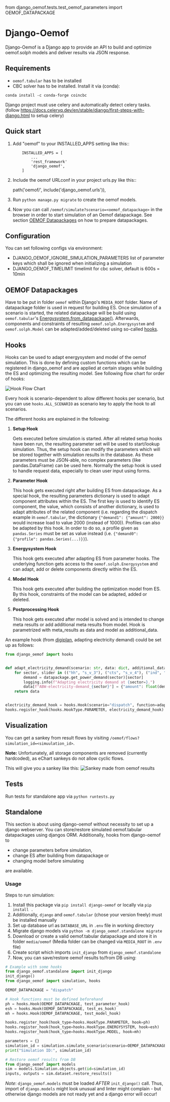 from django_oemof.tests.test_oemof_parameters import OEMOF_DATAPACKAGE

# Django-Oemof

Django-Oemof is a Django app to provide an API to build and optimize oemof.solph models and deliver results via JSON response.

## Requirements

- `oemof.tabular` has to be installed 
- CBC solver has to be installed. Install it via (conda):
```
conda install -c conda-forge coincbc
```

Django project must use celery and automatically detect celery tasks. (follow https://docs.celeryq.dev/en/stable/django/first-steps-with-django.html to setup celery)

## Quick start

1. Add "oemof" to your INSTALLED_APPS setting like this::
    ```
        INSTALLED_APPS = [
            ...
            'rest_framework'
            'django_oemof',
        ]
    ```

2. Include the oemof URLconf in your project urls.py like this::

    path('oemof/', include('django_oemof.urls')),

3. Run `python manage.py migrate` to create the oemof models.
4. Now you can call `/oemof/simulate?scenario=<oemof_datapackage>` in the browser in order to start simulation of an Oemof datapackage. 
   See section [OEMOF Datapackages](#oemof-datapackages) on how to prepare datapackages.

## Configuration

You can set following configs via environment:

- DJANGO_OEMOF_IGNORE_SIMULATION_PARAMETERS
  list of parameter keys which shall be ignored when initializing a simulation 
- DJANGO_OEMOF_TIMELIMIT
  timelimit for cbc solver, default is 600s = 10min

## OEMOF Datapackages

Have to be put in folder `oemof` within Django's `MEDIA_ROOT` folder.
Name of datapackage folder is used in request for building ES.
Once simulation of a scenario is started, the related datapackage will be build using `oemof.tabular`'s [Energysystem.from_datapackage()](https://github.com/oemof/oemof-tabular/blob/09346649f75389d9fdafa62c24ae5e95cc0cf291/src/oemof/tabular/datapackage/__init__.py#L7C1-L7C71).
Afterwards, components and constraints of resulting `oemof.solph.Energysystem` and `oemof.solph.Model` can be adapted/added/deleted using so-called [hooks](#hooks).

## Hooks

Hooks can be used to adapt energysystem and model of the oemof simulation.
This is done by defining custom functions which can be registered in django_oemof and are applied at certain stages while building the ES and optimizing the resulting model.
See following flow chart for order of hooks:

![Hook Flow Chart](./docs/images/oemof_flow.png)

Every hook is scenario-dependent to allow different hooks per scenario, but you can use `hooks.ALL_SCENARIO` as scenario key to apply the hook to all scenarios.

The different hooks are explained in the following:

1. **Setup Hook**
   
   Gets executed before simulation is started. After all related setup hooks have been run, the resulting parameter set will be used to start/lookup simulation. 
   Thus, the setup hook can modify the parameters which will be stored together with simulation results in the database. As these parameters must be JSON-able, no complex parameters (like pandas.DataFrame) can be used here.
   Normally the setup hook is used to handle request data, especially to clean user input using forms.

2. **Parameter Hook**
   
   This hook gets executed right after building ES from datapackage. As a special hook, the resulting parameters dictionary is used to adapt component attributes within the ES. 
   The first key is used to identify ES component, the value, which consists of another dictionary, is used to adapt attributes of the related component 
   (i.e. regarding the dispatch example in `oemof.tabular`, the dictionary `{"demand1": {"amount": 2000}}` would increase load to value 2000 (instead of 1000)).
   Profiles can also be adapted by this hook. In order to do so, a profile given as `pandas.Series` must be set as value instead (i.e. `{"demand0": {"profile": pandas.Series(...)}}`).

3. **Energysystem Hook**

   This hook gets executed after adapting ES from parameter hooks. The underlying function gets access to the `oemof.solph.Energysystem` and can adapt, add or delete components directly within the ES.

4. **Model Hook**

   This hook gets executed after building the optimization model from ES. By this hook, constraints of the model can be adapted, added or deleted.

5. **Postprocessing Hook**

   This hook gets executed after model is solved and is intended to change meta results or add additional meta results from model. Hook is parametrized with meta_results as data and model as additional_data.

An example hook (from [digiplan](https://github.com/rl-institut-private/digiplan/blob/0b40cc944a94c8ad73ce95b4d0cc2fd092d91433/digiplan/map/hooks.py#L48), adapting electricity demand) could be set up as follows:

```python
from django_oemof import hooks


def adapt_electricity_demand(scenario: str, data: dict, additional_data: Any) -> dict:  # noqa: ARG001
    for sector, slider in (("hh", "s_v_3"), ("cts", "s_v_4"), ("ind", "s_v_5")):
        demand = datapackage.get_power_demand(sector)[sector]
        logging.info(f"Adapting electricity demand at {sector=}.")
        data[f"ABW-electricity-demand_{sector}"] = {"amount": float(demand["2022"].sum()) * data.pop(slider) / 100}
    return data


electricity_demand_hook = hooks.Hook(scenario="dispatch", function=adapt_electricity_demand)
hooks.register_hook(hooks.HookType.PARAMETER, electricity_demand_hook)
```

## Visualization

You can get a sankey from result flows by visiting `/oemof/flows?simulation_id=<simuulation_id>`.

**Note:** Unfortunately, all storage components are removed (currently hardcoded), as eChart sankeys do not allow cyclic flows.

This will give you a sankey like this:
![Sankey made from oemof results](./docs/images/sankey.png)

## Tests

Run tests for standalone app via `python runtests.py`

## Standalone

This section is about using django-oemof without necessity to set up a django webserver.
You can store/restore simulated oemof.tabular datapackages using djangos ORM.
Additionally, hooks from django-oemof to 
- change parameters before simulation,
- change ES after building from datapackage or 
- changing model before simulating 

are available.

### Usage

Steps to run simulation:
1. Install this package via `pip install django-oemof` or locally via `pip install .`
2. Additionally, `django` and `oemof.tabular` (chose your version freely) must be installed manually
3. Set up database url as `DATABASE_URL` in `.env` file in working directory
4. Migrate django models via `python -m django_oemof.standalone migrate`
5. Download or create a valid oemof.tabular datapackage and store it in folder `media/oemof`
   (Media folder can be changed via `MEDIA_ROOT` in `.env` file)
6. Create script which imports `init_django` from `django_oemof.standalone` 
7. Now, you can save/restore oemof results to/from DB using:
```python
# Example with some hooks
from django_oemof.standalone import init_django
init_django()
from django_oemof import simulation, hooks

OEMOF_DATAPACKAGE = "dispatch"

# Hook functions must be defined beforehand
ph = hooks.Hook(OEMOF_DATAPACKAGE, test_parameter_hook)
esh = hooks.Hook(OEMOF_DATAPACKAGE, test_es_hook)
mh = hooks.Hook(OEMOF_DATAPACKAGE, test_model_hook)

hooks.register_hook(hook_type=hooks.HookType.PARAMETER, hook=ph)
hooks.register_hook(hook_type=hooks.HookType.ENERGYSYSTEM, hook=esh)
hooks.register_hook(hook_type=hooks.HookType.MODEL, hook=mh)

parameters = {}
simulation_id = simulation.simulate_scenario(scenario=OEMOF_DATAPACKAGE, parameters=parameters)
print("Simulation ID:", simulation_id)

# Restore oemof results from DB
from django_oemof import models
sim = models.Simulation.objects.get(id=simulation_id)
inputs, outputs = sim.dataset.restore_results()
```
   
*Note*: `django_oemof.models` must be loaded *AFTER* `init_django()` call. 
Thus, import of `django.models` might look unusual and linter might complain - 
but otherwise django models are not ready yet and a django error will occur! 

